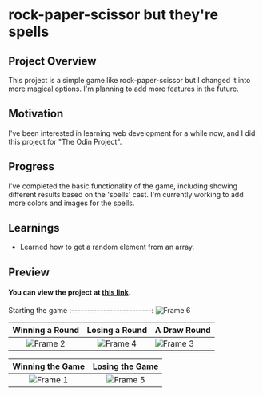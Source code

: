 # rock-paper-scissor but they're spells

## Project Overview

This project is a simple game like rock-paper-scissor but I changed it into more magical options. I'm planning to add more features in the future.

## Motivation

I've been interested in learning web development for a while now, and I did this project for "The Odin Project".

## Progress

I've completed the basic functionality of the game, including showing different results based on the 'spells' cast. I'm currently working to add more colors and images for the spells.

## Learnings

- Learned how to get a random element from an array. 

## Preview
#### You can view the project at [this link](https://github.com/BChowy/rock-paper-scissor).
Starting the game
:-------------------------:
![Frame 6](https://github.com/BChowy/rock-paper-scissor/assets/75831792/ac10501c-3e2f-4a65-99ca-e55ec1604283) 

Winning a Round          |  Losing a Round           | A Draw Round
:-------------------------:|:-------------------------:|-------------------------
![Frame 2](https://github.com/BChowy/rock-paper-scissor/assets/75831792/01f89575-0235-422d-aaf1-b4d649ac5997)  |  ![Frame 4](https://github.com/BChowy/rock-paper-scissor/assets/75831792/090a5057-303c-41a1-a6b2-b7d6d685b72d)  |  ![Frame 3](https://github.com/BChowy/rock-paper-scissor/assets/75831792/73b99efa-a963-42f0-a7b7-ad24d24e6ccb)

Winning the Game          |  Losing the Game
:-------------------------:|:-------------------------:
![Frame 1](https://github.com/BChowy/rock-paper-scissor/assets/75831792/00df5ced-99a7-491e-bbf3-a0b37cec8cc9)  |  ![Frame 5](https://github.com/BChowy/rock-paper-scissor/assets/75831792/cdb09c2b-9377-4dbe-869f-b539a623bf17)
